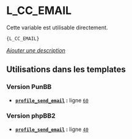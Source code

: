 # L_CC_EMAIL


Cette variable est utilisable directement.

```html
{L_CC_EMAIL}
```

[*Ajouter une description*](https://fa-tvars.appspot.com/var/L_CC_EMAIL)

## Utilisations dans les templates

### Version PunBB
* __[`profile_send_email`](../tpl/var/punbb/profile_send_email.md#readme) :__ ligne [`60`](../tpl/src/punbb/profile_send_email.tpl#L60)

### Version phpBB2
* __[`profile_send_email`](../tpl/var/subsilver/profile_send_email.md#readme) :__ ligne [`40`](../tpl/src/subsilver/profile_send_email.tpl#L40)